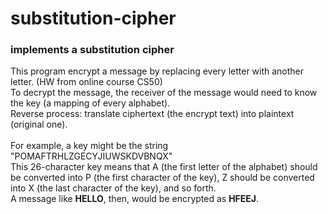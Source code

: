 # substitution-cipher
### implements a substitution cipher
This program encrypt a message by replacing every letter with another letter. (HW from online course CS50) </br>
To decrypt the message, the receiver of the message would need to know the key (a mapping of every alphabet). </br>
Reverse process: translate ciphertext (the encrypt text) into plaintext (original one). </br>
</br>
For example, a key might be the string "POMAFTRHLZGECYJIUWSKDVBNQX"</br>
This 26-character key means that A (the first letter of the alphabet) should be converted into P (the first character of the key), Z should be converted into X (the last character of the key), and so forth.</br>
A message like **HELLO**, then, would be encrypted as **HFEEJ**.
